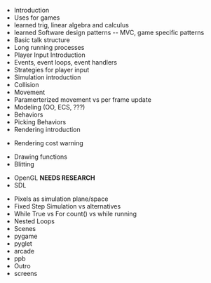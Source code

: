 - Introduction
- Uses for games
- learned trig, linear algebra and calculus
- learned Software design patterns -- MVC, game specific patterns
- Basic talk structure
- Long running processes
- Player Input Introduction
- Events, event loops, event handlers
- Strategies for player input
- Simulation introduction
- Collision
- Movement
- Paramerterized movement vs per frame update
- Modeling (OO, ECS, ???)
- Behaviors
- Picking Behaviors
- Rendering introduction
* Rendering cost warning
- Drawing functions
- Blitting
* OpenGL **NEEDS RESEARCH**
* SDL
- Pixels as simulation plane/space
- Fixed Step Simulation vs alternatives
- While True vs For count() vs while running
- Nested Loops
- Scenes
- pygame
- pyglet
- arcade
- ppb
- Outro
- screens
